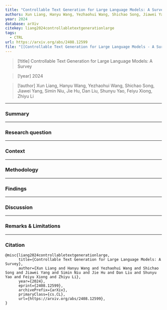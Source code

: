 ```yaml
---
title: "Controllable Text Generation for Large Language Models: A Survey"
authors: Xun Liang, Hanyu Wang, Yezhaohui Wang, Shichao Song, Jiawei Yang, Simin Niu, Jie Hu, Dan Liu, Shunyu Yao, Feiyu Xiong, Zhiyu Li
year: 2024
database: arXiv
citekey: liang2024controllabletextgenerationlarge
tags:
  - CTRL
url: https://arxiv.org/abs/2408.12599
file: "[[Controllable Text Generation for Large Language Models - A Survey.pdf]]"
---
```


>[!title]
Controllable Text Generation for Large Language Models: A Survey

>[!year]
2024

>[!author]
Xun Liang, Hanyu Wang, Yezhaohui Wang, Shichao Song, Jiawei Yang, Simin Niu, Jie Hu, Dan Liu, Shunyu Yao, Feiyu Xiong, Zhiyu Li


------------------------------------

### Summary


------------------------------------

### Research question


------------------------------------

### Context


------------------------------------

### Methodology


------------------------------------

### Findings


------------------------------------

### Discussion


------------------------------------

### Remarks & Limitations


------------------------------------

### Citation

```
@misc{liang2024controllabletextgenerationlarge,
      title={Controllable Text Generation for Large Language Models: A Survey}, 
      author={Xun Liang and Hanyu Wang and Yezhaohui Wang and Shichao Song and Jiawei Yang and Simin Niu and Jie Hu and Dan Liu and Shunyu Yao and Feiyu Xiong and Zhiyu Li},
      year={2024},
      eprint={2408.12599},
      archivePrefix={arXiv},
      primaryClass={cs.CL},
      url={https://arxiv.org/abs/2408.12599}, 
}
```